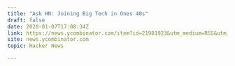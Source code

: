 ```yaml
---
title: "Ask HN: Joining Big Tech in Ones 40s"
draft: false
date: 2020-01-07T17:08:34Z
link: https://news.ycombinator.com/item?id=21981923&utm_medium=RSS&utm_source=hune
site: news.ycombinator.com
topic: Hacker News  

---
```

